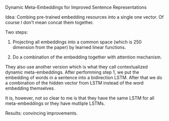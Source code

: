 Dynamic Meta-Embeddings for Improved Sentence Representations 

Idea: Combing pre-trained embedding resources into a single one vector. Of course I don't mean concat them together.

Two steps:

1. Projecting all embeddings into a common space (which is 250 dimension from the paper) by learned linear functions.

2. Do a combination of the embedding together with attention mechanism.

They also use another version which is what they call contextualized dynamic meta-embeddings. After perfomming step 1, we put the embedding
of words in a sentence into a bidirection LSTM. After that we do a combination of the hidden vector from LSTM instead of the word embedding themselves.

It is, however, not so clear to me is that they have the same LSTM for all meta-embeddings or they have mutliple LSTMs.

Results: convincing improvements.

